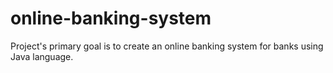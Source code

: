 # online-banking-system

Project's primary goal is to create an online banking system for banks using Java language.
